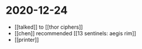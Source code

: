 # 2020-12-24

- [[talked]] to [[thor ciphers]]
- [[chen]] recommended [[13 sentinels: aegis rim]]
- [[printer]]